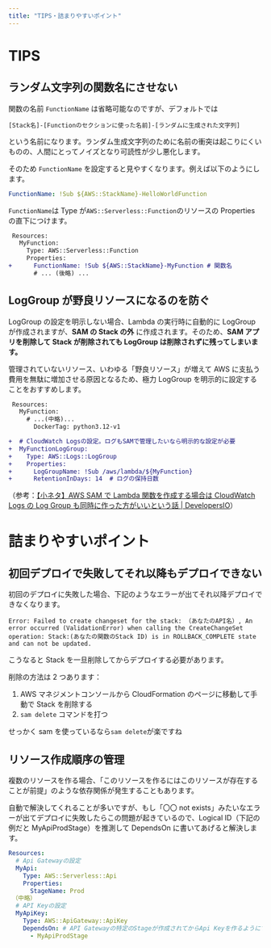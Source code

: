 ```yaml
---
title: "TIPS・詰まりやすいポイント"
---
```


# TIPS

## ランダム文字列の関数名にさせない

関数の名前 `FunctionName` は省略可能なのですが、デフォルトでは

```
[Stack名]-[Functionのセクションに使った名前]-[ランダムに生成された文字列]
```

という名前になります。ランダム生成文字列のために名前の衝突は起こりにくいものの、人間にとってノイズとなり可読性が少し悪化します。

そのため `FunctionName` を設定すると見やすくなります。例えば以下のようにします。

```yaml
FunctionName: !Sub ${AWS::StackName}-HelloWorldFunction
```

`FunctionName`は Type が`AWS::Serverless::Function`のリソースの Properties の直下につけます。

```diff
 Resources:
   MyFunction:
     Type: AWS::Serverless::Function
     Properties:
+      FunctionName: !Sub ${AWS::StackName}-MyFunction # 関数名
       # ... (後略) ...
```

## LogGroup が野良リソースになるのを防ぐ

LogGroup の設定を明示しない場合、Lambda の実行時に自動的に LogGroup が作成されますが、**SAM の Stack の外** に作成されます。そのため、**SAM アプリを削除して Stack が削除されても LogGroup は削除されずに残ってしまいます。**

管理されていないリソース、いわゆる「野良リソース」が増えて AWS に支払う費用を無駄に増加させる原因となるため、極力 LogGroup を明示的に設定することをおすすめします。

```diff
 Resources:
   MyFunction:
     # ...(中略)...
       DockerTag: python3.12-v1

+  # CloudWatch Logsの設定。ログもSAMで管理したいなら明示的な設定が必要
+  MyFunctionLogGroup:
+    Type: AWS::Logs::LogGroup
+    Properties:
+      LogGroupName: !Sub /aws/lambda/${MyFunction}
+      RetentionInDays: 14  # ログの保持日数
```

（参考：[【小ネタ】AWS SAM で Lambda 関数を作成する場合は CloudWatch Logs の Log Group も同時に作った方がいいという話 | DevelopersIO](https://dev.classmethod.jp/articles/should-create-cloudwatch-logs-log-group-when-creating-lambda-with-aws-sam/)）

# 詰まりやすいポイント

## 初回デプロイで失敗してそれ以降もデプロイできない

初回のデプロイに失敗した場合、下記のようなエラーが出てそれ以降デプロイできなくなります。

```
Error: Failed to create changeset for the stack: （あなたのAPI名）, An error occurred (ValidationError) when calling the CreateChangeSet operation: Stack:(あなたの関数のStack ID) is in ROLLBACK_COMPLETE state and can not be updated.
```

こうなると Stack を一旦削除してからデプロイする必要があります。

削除の方法は 2 つあります：

1. AWS マネジメントコンソールから CloudFormation のページに移動して手動で Stack を削除する
2. `sam delete` コマンドを打つ

せっかく sam を使っているなら`sam delete`が楽ですね

## リソース作成順序の管理

複数のリソースを作る場合、「このリソースを作るにはこのリソースが存在することが前提」のような依存関係が発生することもあります。

自動で解決してくれることが多いですが、もし「〇〇 not exists」みたいなエラーが出てデプロイに失敗したらこの問題が起きているので、Logical ID（下記の例だと MyApiProdStage）を推測して DependsOn に書いてあげると解決します。

```yaml
Resources:
  # Api Gatewayの設定
  MyApi:
    Type: AWS::Serverless::Api
    Properties:
      StageName: Prod
 （中略）
  # API Keyの設定
  MyApiKey:
    Type: AWS::ApiGateway::ApiKey
    DependsOn: # API Gatewayの特定のStageが作成されてからApi Keyを作るようにする（エラー回避のため）
      - MyApiProdStage
```
